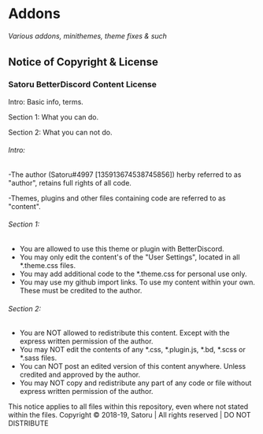 # Addons
###### Various addons, minithemes, theme fixes & such

## Notice of Copyright & License
### Satoru BetterDiscord Content License

Intro: Basic info, terms. 

Section 1: What you can do. 

Section 2: What you can not do.

###### Intro:
-The author (Satoru#4997 [135913674538745856]) herby referred to as "author", retains full rights of all code. 

-Themes, plugins and other files containing code are referred to as "content". 

###### Section 1:
* You are allowed to use this theme or plugin with BetterDiscord.
* You may only edit the content's of the "User Settings", located in all *.theme.css files.
* You may add additional code to the *.theme.css for personal use only.
* You may use my github import links. To use my content within your own. These must be credited to the author. 

###### Section 2:
* You are NOT allowed to redistribute this content. Except with the express written permission of the author.
* You may NOT edit the contents of any *.css, *.plugin.js, *.bd, *.scss or *.sass files.
* You can NOT post an edited version of this content anywhere. Unless credited and approved by the author.
* You may NOT copy and redistribute any part of any code or file without express written permission of the author. 

This notice applies to all files within this repository, even where not stated within the files. 
Copyright © 2018-19, Satoru | All rights reserved | DO NOT DISTRIBUTE
